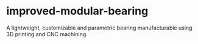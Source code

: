 # improved-modular-bearing
A lightweight, customizable and parametric bearing manufacturable using 3D printing and CNC machining.
